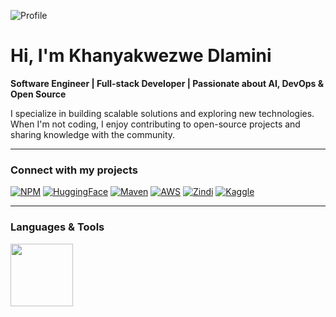![Profile](https://d1lzrgdbvkolkd.cloudfront.net/3057_B_36b0268265.jpg)

# Hi, I'm Khanyakwezwe Dlamini

**Software Engineer | Full-stack Developer | Passionate about AI, DevOps & Open Source**

I specialize in building scalable solutions and exploring new technologies. When I'm not coding, I enjoy contributing to open-source projects and sharing knowledge with the community.

---

### Connect with my projects

[![NPM](https://img.shields.io/badge/NPM-E23D28?style=for-the-badge&logo=npm&logoColor=white)](https://www.npmjs.com/~#)
[![HuggingFace](https://img.shields.io/badge/HuggingFace-FE9200?style=for-the-badge&logo=huggingface&logoColor=white)](https://huggingface.co/#)
[![Maven](https://img.shields.io/badge/Maven-C71A36?style=for-the-badge&logo=apache-maven&logoColor=white)](https://maven.apache.org/repository/#)
[![AWS](https://img.shields.io/badge/AWS-232F3E?style=for-the-badge&logo=amazon-aws&logoColor=white)](https://aws.amazon.com/#)
[![Zindi](https://img.shields.io/badge/Zindi-0099FF?style=for-the-badge&logo=zindi&logoColor=white)](https://zindi.africa/users/#)
[![Kaggle](https://img.shields.io/badge/Kaggle-20BEFF?style=for-the-badge&logo=kaggle&logoColor=white)](https://www.kaggle.com/#)

---

### Languages & Tools

<img src="https://skillicons.dev/icons?i=python,java,javascript,typescript,nodejs,react,redux,html,css,tailwind,git,docker,kubernetes,aws,linux,postgres,mongodb,mysql" height="100"/>

